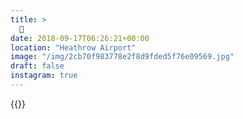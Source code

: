 ```yaml
---
title: >
  🦇
date: 2018-09-17T06:26:21+00:00
location: "Heathrow Airport"
image: "/img/2cb70f983778e2f8d9fded5f76e09569.jpg"
draft: false
instagram: true
---
```


{{<photo src="/img/2cb70f983778e2f8d9fded5f76e09569.jpg">}}
